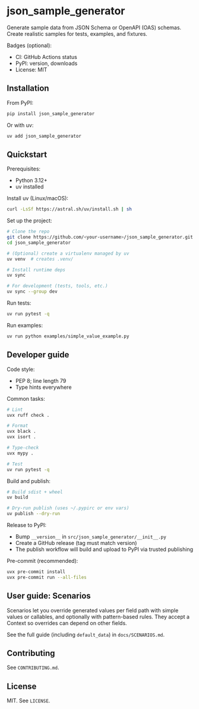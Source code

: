 # json_sample_generator

Generate sample data from JSON Schema or OpenAPI (OAS) schemas. Create realistic samples for tests, examples, and fixtures.

Badges (optional):

- CI: GitHub Actions status
- PyPI: version, downloads
- License: MIT

## Installation

From PyPI:

```bash
pip install json_sample_generator
```

Or with uv:

```bash
uv add json_sample_generator
```

## Quickstart

Prerequisites:
- Python 3.12+
- uv installed

Install uv (Linux/macOS):
```bash
curl -LsSf https://astral.sh/uv/install.sh | sh
```

Set up the project:
```bash
# Clone the repo
git clone https://github.com/<your-username>/json_sample_generator.git
cd json_sample_generator

# (Optional) create a virtualenv managed by uv
uv venv  # creates .venv/

# Install runtime deps
uv sync

# For development (tests, tools, etc.)
uv sync --group dev
```

Run tests:
```bash
uv run pytest -q
```

Run examples:
```bash
uv run python examples/simple_value_example.py
```

## Developer guide

Code style:
- PEP 8; line length 79
- Type hints everywhere

Common tasks:
```bash
# Lint
uvx ruff check .

# Format
uvx black .
uvx isort .

# Type-check
uvx mypy .

# Test
uv run pytest -q
```

Build and publish:
```bash
# Build sdist + wheel
uv build

# Dry-run publish (uses ~/.pypirc or env vars)
uv publish --dry-run
```

Release to PyPI:

- Bump `__version__` in `src/json_sample_generator/__init__.py`
- Create a GitHub release (tag must match version)
- The publish workflow will build and upload to PyPI via trusted publishing

Pre-commit (recommended):
```bash
uvx pre-commit install
uvx pre-commit run --all-files
```

## User guide: Scenarios

Scenarios let you override generated values per field path with simple values or callables, and optionally with pattern-based rules. They accept a Context so overrides can depend on other fields.

See the full guide (including `default_data`) in `docs/SCENARIOS.md`.

## Contributing

See `CONTRIBUTING.md`.

## License

MIT. See `LICENSE`.